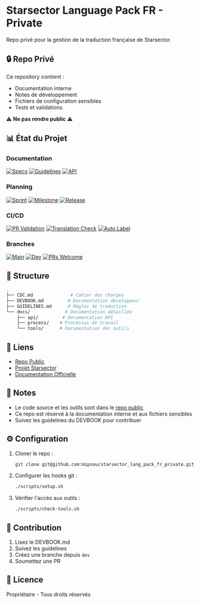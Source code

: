 # Starsector Language Pack FR - Private

Repo privé pour la gestion de la traduction française de Starsector.

## 🔒 Repo Privé

Ce repository contient :
- Documentation interne
- Notes de développement
- Fichiers de configuration sensibles
- Tests et validations

⚠️ **Ne pas rendre public** ⚠️

## 📊 État du Projet

### Documentation
[![Specs](https://img.shields.io/badge/Specs-En%20cours-yellow)](#)
[![Guidelines](https://img.shields.io/badge/Guidelines-Stable-green)](#)
[![API](https://img.shields.io/badge/API-Todo-red)](#)

### Planning
[![Sprint](https://img.shields.io/badge/Sprint-1-blue)](#)
[![Milestone](https://img.shields.io/badge/Milestone-Initial-orange)](#)
[![Release](https://img.shields.io/badge/Release-Planning-yellow)](#)

### CI/CD
[![PR Validation](https://github.com/mipsou/starsector_lang_pack_fr_private/actions/workflows/pr-validation.yml/badge.svg)](https://github.com/mipsou/starsector_lang_pack_fr_private/actions/workflows/pr-validation.yml)
[![Translation Check](https://github.com/mipsou/starsector_lang_pack_fr_private/actions/workflows/translation-check.yml/badge.svg)](https://github.com/mipsou/starsector_lang_pack_fr_private/actions/workflows/translation-check.yml)
[![Auto Label](https://github.com/mipsou/starsector_lang_pack_fr_private/actions/workflows/auto-label.yml/badge.svg)](https://github.com/mipsou/starsector_lang_pack_fr_private/actions/workflows/auto-label.yml)

### Branches
[![Main](https://img.shields.io/badge/main-stable-green)](#)
[![Dev](https://img.shields.io/badge/dev-active-blue)](#)
[![PRs Welcome](https://img.shields.io/badge/PRs-welcome-brightgreen)](#)

## 📁 Structure

```bash
.
├── CDC.md              # Cahier des charges
├── DEVBOOK.md         # Documentation développeur
├── GUIDELINES.md      # Règles de traduction
└── docs/             # Documentation détaillée
    ├── api/         # Documentation API
    ├── process/    # Processus de travail
    └── tools/      # Documentation des outils
```

## 🔗 Liens

- [Repo Public](https://github.com/mipsou/starsector_lang_pack_fr)
- [Projet Starsector](http://fractalsoftworks.com/)
- [Documentation Officielle](http://fractalsoftworks.com/docs)

## 📝 Notes

- Le code source et les outils sont dans le [repo public](https://github.com/mipsou/starsector_lang_pack_fr)
- Ce repo est réservé à la documentation interne et aux fichiers sensibles
- Suivez les guidelines du DEVBOOK pour contribuer

## ⚙️ Configuration

1. Cloner le repo :
   ```bash
   git clone git@github.com:mipsou/starsector_lang_pack_fr_private.git
   ```

2. Configurer les hooks git :
   ```bash
   ./scripts/setup.sh
   ```

3. Vérifier l'accès aux outils :
   ```bash
   ./scripts/check-tools.sh
   ```

## 🤝 Contribution

1. Lisez le DEVBOOK.md
2. Suivez les guidelines
3. Créez une branche depuis `dev`
4. Soumettez une PR

## 📜 Licence

Propriétaire - Tous droits réservés
